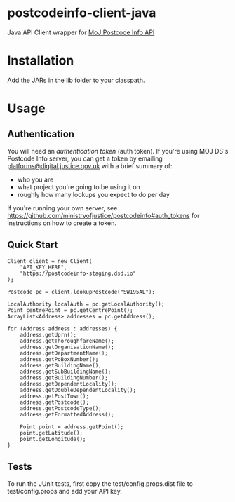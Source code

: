 # postcodeinfo-client-java

Java API Client wrapper for [MoJ Postcode Info API](https://github.com/ministryofjustice/postcodeinfo)

# Installation

Add the JARs in the lib folder to your classpath.

# Usage

Authentication
--------------

You will need an *authentication token* (auth token). If you're using MOJ DS's
Postcode Info server, you can get a token by emailing
platforms@digital.justice.gov.uk with a brief summary of:

* who you are
* what project you're going to be using it on
* roughly how many lookups you expect to do per day

If you're running your own server, see
https://github.com/ministryofjustice/postcodeinfo#auth_tokens for instructions
on how to create a token.

Quick Start
-----------

	Client client = new Client(
		"API_KEY_HERE", 
		"https://postcodeinfo-staging.dsd.io"
	);
	
	Postcode pc = client.lookupPostcode("SW195AL");
		
	LocalAuthority localAuth = pc.getLocalAuthority();
	Point centrePoint = pc.getCentrePoint();
	ArrayList<Address> addresses = pc.getAddress();
	
	for (Address address : addresses) {
		address.getUprn();
        address.getThoroughfareName();
        address.getOrganisationName();
        address.getDepartmentName();
        address.getPoBoxNumber();
        address.getBuildingName();
        address.getSubBuildingName();
        address.getBuildingNumber();
        address.getDependentLocality();
        address.getDoubleDependentLocality();
        address.getPostTown();
        address.getPostcode();
        address.getPostcodeType();
        address.getFormattedAddress();
        
        Point point = address.getPoint();
        point.getLatitude();
        point.getLongitude();
	}	

Tests
-----

To run the JUnit tests, first copy the test/config.props.dist file to test/config.props and add your API key.
